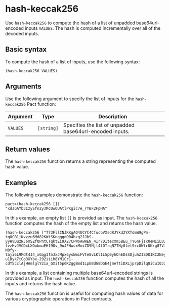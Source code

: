 # hash-keccak256

Use `hash-keccak256` to compute the hash of a list of unpadded base64url-encoded inputs `VALUES`. 
The hash is computed incrementally over all of the decoded inputs.

## Basic syntax

To compute the hash of a list of inputs, use the following syntax:

`(hash-keccak256 VALUES)`

## Arguments

Use the following argument to specify the list of inputs for the `hash-keccak256` Pact function:

| Argument  | Type       | Description                                       |
|-----------|------------|---------------------------------------------------|
| `VALUES`  | `[string]`   | Specifies the list of unpadded base64url-encoded inputs. |

## Return values

The `hash-keccak256` function returns a string representing the computed hash value.

## Examples

The following examples demonstrate the `hash-keccak256` function:

```pact
pact>(hash-keccak256 [])
"xdJGAYb3IzySfn2y3McDwOUAtlPKgic7e_rYBF2FpHA"
```

In this example, an empty list `[]` is provided as input. The `hash-keccak256` function computes the hash of the empty list and returns the hash value.


```pact
(hash-keccak256 ["T73FllCNJKKgAQ4UCYC4CfucbVXsdRJYkd2YXTdmW9gPm-tqUCB1iKvzzu6Md82KWtSKngqgdO04hzg2JJbS-yyHVDuzNJ6mSZfOPntCTqktEi9X27CFWoAwWEN_4Ir7DItecXm5BEu_TYGnFjsxOeMIiLU2sPlX7_macWL0ylqnVqSpgt-tvzHvJVCDxLXGwbmaEH19Ov_9uJFHwsxMmiZD9Hjl4tOTrqN7THy0tel9rc8WtrUKrg87VJ7OR3Rtts5vZ91EBs1OdVldUQPRP536eTcpJNMo-N0fy-taji6L9Mdt4I4_xGqgIfmJxJMpx6ysWmiFVte8vLKl1L5p0yhOnEDsSDjuhZISDOIKC2NeytqoT9VpBQn1T3fjWkF8WEZIvJg5uXTge_qwA46QKV0LE5AlMKgw0cK91T8fnJ-u1Dyk7tCo3XYbx-292iiih8YM1Cr1-cdY5cclAjHAmlglY2ia_GXit5p6K2ggBmd1LpEBdG8DGE4jmeTtiDXLjprpDilq8iCuI0JZ_gvQvMYPekpf8_cMXtTenIxRmhDpYvZzyCxek1F4aoo7_VcAMYV71Mh_T8ox7U1Q4U8hB9oCy1BYcAt06iQai0HXhGFljxsrkL_YSkwsnWVDhhqzxWRRdX3PubpgMzSI290C1gG0Gq4xfKdHTrbm3Q"])
```

In this example, a list containing multiple base64url-encoded strings is provided as input. The `hash-keccak256` function computes the hash of all the inputs and returns the hash value.

The `hash-keccak256` function is useful for computing hash values of data for various cryptographic operations in Pact contracts.
